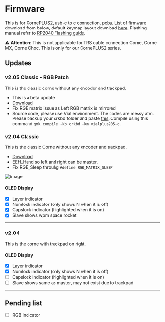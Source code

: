 # Firmware
This is for CornePLUS2, usb-c to c connection, pcba. List of firmware download from below, default keymap layout download [here](https://cdn.shopify.com/s/files/1/0691/8963/2259/files/corneplus_layout.vil?v=1733360318). Flashing manual refer to [RP2040 Flashing guide](https://github.com/superxc3/xcmkb/blob/main/list%20of%20items/list%20of%20keyboards/60percent/sofle/sofleplus/flashingboard.md).

⚠️ **Attention**: This is not applicable for TRS cable connection Corne, Corne MX, Corne Choc. This is only for our CornePLUS2 series.

## Updates

### v2.05 Classic - RGB Patch
This is the classic corne without any encoder and trackpad. 
- This is a beta update
- [Download](https://cdn.shopify.com/s/files/1/0691/8963/2259/files/xcmkb_crkbd_rev1_vialplus205-c.uf2?v=1734353792)
- Fix RGB matrix issue as Left RGB matrix is mirrored
- Source code, please use Vial environment. The codes are messy atm. Please backup your crkbd folder and paste [this](https://cdn.shopify.com/s/files/1/0691/8963/2259/files/crkbd_v2.05_Classic_-_RGB_Patch.rar?v=1734354252). Compile using this command `qmk compile -kb crkbd -km vialplus205-c`.

### v2.04 Classic
This is the classic Corne without any encoder and trackpad. 
- [Download](https://cdn.shopify.com/s/files/1/0691/8963/2259/files/xcmkb_crkbd_rev1_vialplus204-c.uf2?v=1733362630)
- EEH_Hand so left and right can be master.
- Fix RGB_Sleep throuhg `#define RGB_MATRIX_SLEEP`

![image](https://github.com/user-attachments/assets/6296f95a-1455-4742-ae9f-0b2f9e1e3645)

#### OLED Display
- [x] Layer indicator
- [x] Numlock indicator (only shows N when it is off)
- [x] Capslock indicator (highlighted when it is on)
- [x] Slave shows wpm space rocket

---

### v2.04
This is the corne with trackpad on right. 

#### OLED Display
- [x] Layer indicator
- [x] Numlock indicator (only shows N when it is off)
- [ ] Capslock indicator (highlighted when it is on)
- [ ] Slave shows same as master, may not exist due to trackpad
***
## Pending list
- [ ] RGB indicator


